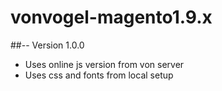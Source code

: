 # vonvogel-magento1.9.x

##-- Version 1.0.0

- Uses online js version from von server
- Uses css and fonts from local setup
